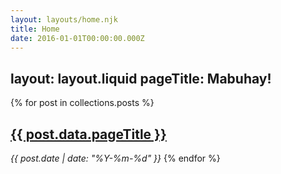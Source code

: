 ```yaml
---
layout: layouts/home.njk
title: Home
date: 2016-01-01T00:00:00.000Z
---
```

layout: layout.liquid
pageTitle: Mabuhay!
---
{% for post in collections.posts %}
    <h2><a href="{{ post.url }}">{{ post.data.pageTitle }}</a></h2>
    <em>{{ post.date | date: "%Y-%m-%d" }}</em>
{% endfor %}